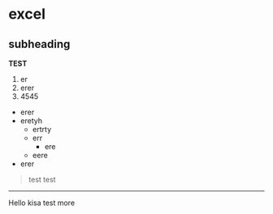# excel
## subheading

**TEST**

1. er 
2. erer
3. 4545

- erer
- eretyh
  - ertrty
  - err
    - ere
  - eere
- erer

> test
> test

---




Hello kisa test 
more 
